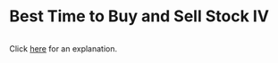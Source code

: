 # Best Time to Buy and Sell Stock IV 

~~~java

~~~

Click [here](Explanation.md) for an explanation.

